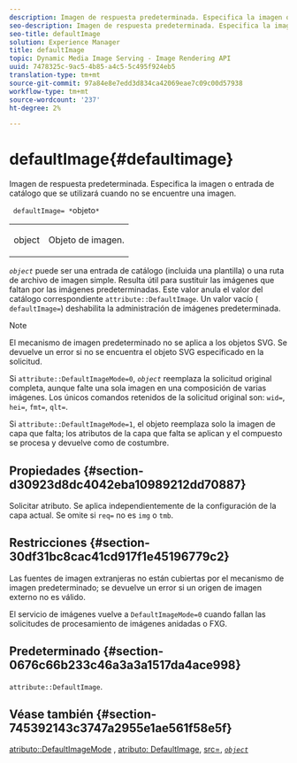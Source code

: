 ```yaml
---
description: Imagen de respuesta predeterminada. Especifica la imagen o entrada de catálogo que se utilizará cuando no se encuentre una imagen.
seo-description: Imagen de respuesta predeterminada. Especifica la imagen o entrada de catálogo que se utilizará cuando no se encuentre una imagen.
seo-title: defaultImage
solution: Experience Manager
title: defaultImage
topic: Dynamic Media Image Serving - Image Rendering API
uuid: 7478325c-9ac5-4b85-a4c5-5c495f924eb5
translation-type: tm+mt
source-git-commit: 97a84e8e7edd3d834ca42069eae7c09c00d57938
workflow-type: tm+mt
source-wordcount: '237'
ht-degree: 2%

---
```



# defaultImage{#defaultimage}

Imagen de respuesta predeterminada. Especifica la imagen o entrada de catálogo que se utilizará cuando no se encuentre una imagen.

` defaultImage= *`objeto`*`

<table id="simpletable_C1FC14B7D9AE476DB2B10EB402944335"> 
 <tr class="strow"> 
  <td class="stentry"> <p> <span class="codeph"> <span class="varname"> object  </span> </span> </p> </td> 
  <td class="stentry"> <p>Objeto de imagen. </p> </td> 
 </tr> 
</table>

*`object`* puede ser una entrada de catálogo (incluida una plantilla) o una ruta de archivo de imagen simple. Resulta útil para sustituir las imágenes que faltan por las imágenes predeterminadas. Este valor anula el valor del catálogo correspondiente `attribute::DefaultImage`. Un valor vacío ( `defaultImage=`) deshabilita la administración de imágenes predeterminada.

>[!NOTE]
>
>El mecanismo de imagen predeterminado no se aplica a los objetos SVG. Se devuelve un error si no se encuentra el objeto SVG especificado en la solicitud.

Si `attribute::DefaultImageMode=0`, *`object`* reemplaza la solicitud original completa, aunque falte una sola imagen en una composición de varias imágenes. Los únicos comandos retenidos de la solicitud original son: `wid=`, `hei=`, `fmt=`, `qlt=`.

Si `attribute::DefaultImageMode=1`, el objeto reemplaza solo la imagen de capa que falta; los atributos de la capa que falta se aplican y el compuesto se procesa y devuelve como de costumbre.

## Propiedades {#section-d30923d8dc4042eba10989212dd70887}

Solicitar atributo. Se aplica independientemente de la configuración de la capa actual. Se omite si `req=` no es `img` o `tmb`.

## Restricciones {#section-30df31bc8cac41cd917f1e45196779c2}

Las fuentes de imagen extranjeras no están cubiertas por el mecanismo de imagen predeterminado; se devuelve un error si un origen de imagen externo no es válido.

El servicio de imágenes vuelve a `DefaultImageMode=0` cuando fallan las solicitudes de procesamiento de imágenes anidadas o FXG.

## Predeterminado {#section-0676c66b233c46a3a3a1517da4ace998}

`attribute::DefaultImage`.

## Véase también {#section-745392143c3747a2955e1ae561f58e5f}

[atributo::DefaultImageMode](../../../../../is-api/image-catalog/image-serving-api-ref/c-image-catalog-reference/c-attributes-reference/r-defaultimagemode.md#reference-8a996af162f84e46bbe9e6e0d4e26782) ,  [atributo: DefaultImage](../../../../../is-api/image-catalog/image-serving-api-ref/c-image-catalog-reference/c-attributes-reference/r-is-cat-defaultimage.md#reference-8e9900e129f54ed68462a3c2fc3bc433),  [src=](../../../../../is-api/http-ref/image-serving-api-ref/c-http-protocol-reference/c-command-reference/r-src.md#reference-f6506637778c4c69bf106a7924a91ab1),  [ *`object`* ](../../../../../is-api/http-ref/image-serving-api-ref/c-http-protocol-reference/c-data-types/r-object.md#reference-2591bd24548d462782c68d138ef795a0)
